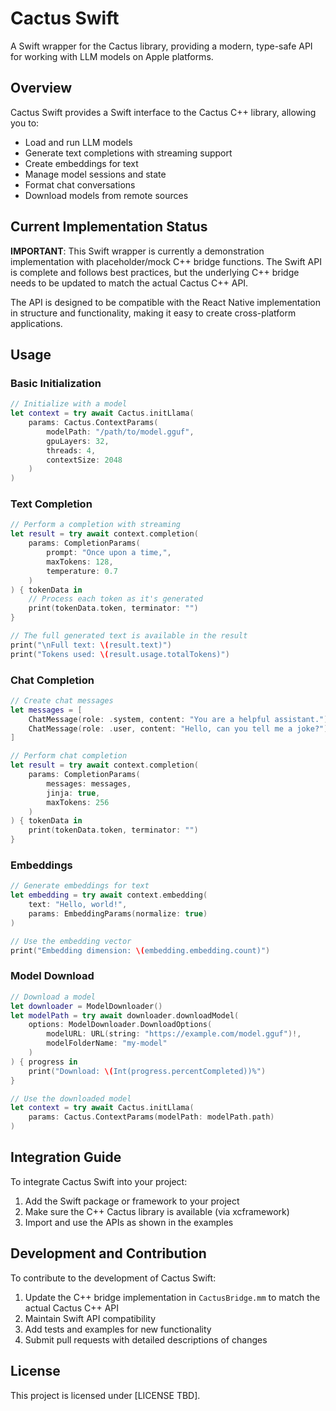 # Cactus Swift

A Swift wrapper for the Cactus library, providing a modern, type-safe API for working with LLM models on Apple platforms.

## Overview

Cactus Swift provides a Swift interface to the Cactus C++ library, allowing you to:

- Load and run LLM models
- Generate text completions with streaming support
- Create embeddings for text
- Manage model sessions and state
- Format chat conversations
- Download models from remote sources

## Current Implementation Status

**IMPORTANT**: This Swift wrapper is currently a demonstration implementation with placeholder/mock C++ bridge functions. The Swift API is complete and follows best practices, but the underlying C++ bridge needs to be updated to match the actual Cactus C++ API.

The API is designed to be compatible with the React Native implementation in structure and functionality, making it easy to create cross-platform applications.

## Usage

### Basic Initialization

```swift
// Initialize with a model
let context = try await Cactus.initLlama(
    params: Cactus.ContextParams(
        modelPath: "/path/to/model.gguf",
        gpuLayers: 32,
        threads: 4,
        contextSize: 2048
    )
)
```

### Text Completion

```swift
// Perform a completion with streaming
let result = try await context.completion(
    params: CompletionParams(
        prompt: "Once upon a time,",
        maxTokens: 128,
        temperature: 0.7
    )
) { tokenData in
    // Process each token as it's generated
    print(tokenData.token, terminator: "")
}

// The full generated text is available in the result
print("\nFull text: \(result.text)")
print("Tokens used: \(result.usage.totalTokens)")
```

### Chat Completion

```swift
// Create chat messages
let messages = [
    ChatMessage(role: .system, content: "You are a helpful assistant."),
    ChatMessage(role: .user, content: "Hello, can you tell me a joke?")
]

// Perform chat completion
let result = try await context.completion(
    params: CompletionParams(
        messages: messages,
        jinja: true,
        maxTokens: 256
    )
) { tokenData in
    print(tokenData.token, terminator: "")
}
```

### Embeddings

```swift
// Generate embeddings for text
let embedding = try await context.embedding(
    text: "Hello, world!",
    params: EmbeddingParams(normalize: true)
)

// Use the embedding vector
print("Embedding dimension: \(embedding.embedding.count)")
```

### Model Download

```swift
// Download a model
let downloader = ModelDownloader()
let modelPath = try await downloader.downloadModel(
    options: ModelDownloader.DownloadOptions(
        modelURL: URL(string: "https://example.com/model.gguf")!,
        modelFolderName: "my-model"
    )
) { progress in
    print("Download: \(Int(progress.percentCompleted))%")
}

// Use the downloaded model
let context = try await Cactus.initLlama(
    params: Cactus.ContextParams(modelPath: modelPath.path)
)
```

## Integration Guide

To integrate Cactus Swift into your project:

1. Add the Swift package or framework to your project
2. Make sure the C++ Cactus library is available (via xcframework)
3. Import and use the APIs as shown in the examples

## Development and Contribution

To contribute to the development of Cactus Swift:

1. Update the C++ bridge implementation in `CactusBridge.mm` to match the actual Cactus C++ API
2. Maintain Swift API compatibility
3. Add tests and examples for new functionality
4. Submit pull requests with detailed descriptions of changes

## License

This project is licensed under [LICENSE TBD].
